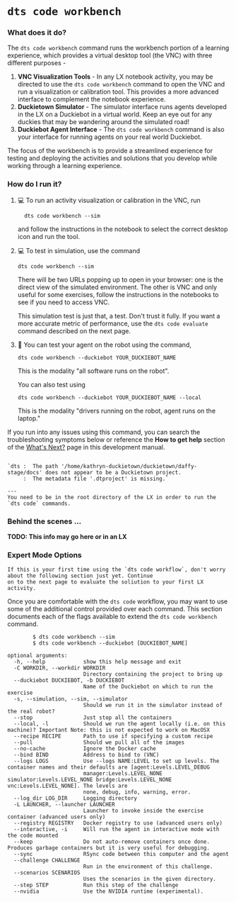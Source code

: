# `dts code workbench`

### What does it do?

The `dts code workbench` command runs the workbench portion of a learning experience, which provides a virtual 
desktop tool (the VNC) with three 
different purposes -

1. **VNC Visualization Tools** - In any LX notebook activity, you may be directed to use the `dts code workbench` 
   command to open the VNC and run a visualization or calibration tool.  This provides a more advanced 
   interface to complement the notebook experience.
2. **Duckietown Simulator** - The simulator interface runs agents developed in the LX on a Duckiebot in a virtual 
   world. 
   Keep an eye out for any duckies that may be wandering around the simulated road!
3. **Duckiebot Agent Interface** - The `dts code workbench` command is also your interface for running agents on your 
   real world Duckiebot.

The focus of the workbench is to provide a streamlined experience for testing and deploying the activities and 
solutions that you develop while working through a learning experience.

### How do I run it?

1. 💻 To run an activity visualization or calibration in the VNC, run

         dts code workbench --sim

   and follow the instructions in the notebook to select the correct desktop icon and run the tool.

2. 💻 To test in simulation, use the command

       dts code workbench --sim
   
   There will be two URLs popping up to open in your browser: one is the direct view of the
   simulated environment. The other is VNC and only useful for some exercises, follow the instructions
   in the notebooks to see if you need to access VNC.
   
   This simulation test is just that, a test. Don't trust it fully. If you want a more accurate
   metric of performance, use the `dts code evaluate` command described on the next page.

3. 🚙 You can test your agent on the robot using the command,
   
       dts code workbench --duckiebot YOUR_DUCKIEBOT_NAME
   
   This is the modality "all software runs on the robot".
   
   You can also test using
   
       dts code workbench --duckiebot YOUR_DUCKIEBOT_NAME --local 
   
   This is the modality "drivers running on the robot, agent runs on the laptop."

If you run into any issues using this command, you can search the troubleshooting symptoms below or 
reference the **How to get help** section of the [What's Next?](../3_next/index) page in this development manual.

```{trouble}

`dts :  The path '/home/kathryn-duckietown/duckietown/daffy-stage/docs' does not appear to be a Duckietown project. 
     :  The metadata file '.dtproject' is missing.`

---
You need to be in the root directory of the LX in order to run the `dts code` commands.
```

### Behind the scenes ...

**TODO: This info may go here or in an LX**

### Expert Mode Options

```{warning}
If this is your first time using the `dts code workflow`, don't worry about the following section just yet. Continue 
on to the next page to evaluate the soliution to your first LX activity.
```

Once you are comfortable with the `dts code` workflow, you may want to use some of the additional control provided 
over each command.  This section documents each of the flags available to extend the `dts code workbench` command.

```
        $ dts code workbench --sim
        $ dts code workbench --duckiebot [DUCKIEBOT_NAME]

optional arguments:
  -h, --help            show this help message and exit
  -C WORKDIR, --workdir WORKDIR
                        Directory containing the project to bring up
  --duckiebot DUCKIEBOT, -b DUCKIEBOT
                        Name of the Duckiebot on which to run the exercise
  -s, --simulation, --sim, --simulator
                        Should we run it in the simulator instead of the real robot?
  --stop                Just stop all the containers
  --local, -l           Should we run the agent locally (i.e. on this machine)? Important Note: this is not expected to work on MacOSX
  --recipe RECIPE       Path to use if specifying a custom recipe
  --pull                Should we pull all of the images
  --no-cache            Ignore the Docker cache
  --bind BIND           Address to bind to (VNC)
  --logs LOGS           Use --logs NAME:LEVEL to set up levels. The container names and their defaults are [agent:Levels.LEVEL_DEBUG
                        manager:Levels.LEVEL_NONE simulator:Levels.LEVEL_NONE bridge:Levels.LEVEL_NONE vnc:Levels.LEVEL_NONE]. The levels are
                        none, debug, info, warning, error.
  --log_dir LOG_DIR     Logging directory
  -L LAUNCHER, --launcher LAUNCHER
                        Launcher to invoke inside the exercise container (advanced users only)
  --registry REGISTRY   Docker registry to use (advanced users only)
  --interactive, -i     Will run the agent in interactive mode with the code mounted
  --keep                Do not auto-remove containers once done. Produces garbage containers but it is very useful for debugging.
  --sync                RSync code between this computer and the agent
  --challenge CHALLENGE
                        Run in the environment of this challenge.
  --scenarios SCENARIOS
                        Uses the scenarios in the given directory.
  --step STEP           Run this step of the challenge
  --nvidia              Use the NVIDIA runtime (experimental).
```
